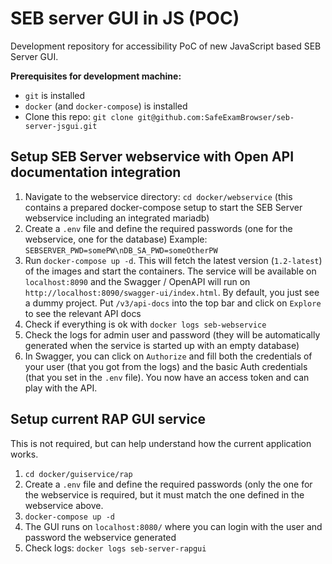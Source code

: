 # SEB server GUI in JS (POC)

Development repository for accessibility PoC of new JavaScript based SEB Server GUI.

**Prerequisites for development machine:**

* `git` is installed
* `docker` (and `docker-compose`) is installed
* Clone this repo: `git clone git@github.com:SafeExamBrowser/seb-server-jsgui.git`

## Setup SEB Server webservice with Open API documentation integration
1. Navigate to the webservice directory: `cd docker/webservice` (this contains a prepared docker-compose setup to start
   the SEB Server webservice including an integrated mariadb)
2. Create a `.env` file and define the required passwords (one for the webservice, one for the database) Example:
   `SEBSERVER_PWD=somePW\nDB_SA_PWD=someOtherPW`
3. Run `docker-compose up -d`. This will fetch the latest version (`1.2-latest`) of the images and start the containers.
   The service will be available on `localhost:8090` and the Swagger / OpenAPI will run on
   `http://localhost:8090/swagger-ui/index.html`. By default, you just see a dummy project. Put `/v3/api-docs`
   into the top bar and click on `Explore` to see the relevant API docs
4. Check if everything is ok with `docker logs seb-webservice`
5. Check the logs for admin user and password (they will be automatically generated when the service is started up with
   an empty database)
6. In Swagger, you can click on `Authorize` and fill both the credentials of your user (that you got from the logs) and
   the basic Auth credentials (that you set in the `.env` file). You now have an access token and can play with the API.

## Setup current RAP GUI service

This is not required, but can help understand how the current application works.

1. `cd docker/guiservice/rap`
2. Create a `.env` file and define the required passwords (only the one for the webservice is required, but it must
   match the one defined in the webservice above.
3. `docker-compose up -d`
4. The GUI runs on `localhost:8080/` where you can login with the user and password the webservice generated
6. Check logs: `docker logs seb-server-rapgui`
